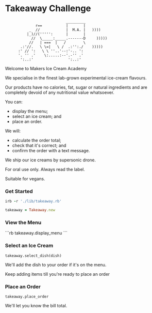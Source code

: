 Takeaway Challenge
==================
```
                            _________
              r==           |       |
           _  //            |  M.A. |   ))))
          |_)//(''''':      |       |
            //  \_____:_____.-------D     )))))
           //   | ===  |   /        \
       .:'//.   \ \=|   \ /  .:'':./    )))))
      :' // ':   \ \ ''..'--:'-.. ':
      '. '' .'    \:.....:--'.-'' .'
       ':..:'                ':..:'

 ```

Welcome to Makers Ice Cream Academy

We specialise in the finest lab-grown experimental ice-cream flavours.

Our products have no calories, fat, sugar or natural ingredients and are completely devoid of any nutritional value whatsoever.

You can:
- display the menu;
- select an ice cream; and
- place an order.

We will:
- calculate the order total;
- check that it's correct; and
- confirm the order with a text message.

We ship our ice creams by supersonic drone.

For oral use only. Always read the label.

Suitable for vegans.

<h3>Get Started</h3>


```rb
irb -r './lib/takeaway.rb'

takeaway = Takeaway.new

```
<h3>View the Menu</h3>
```rb
takeaway.display_menu
```

<h3>Select an Ice Cream</h3>

```
takeaway.select_dish(dish)
```

We'll add the dish to your order if it's on the menu.

Keep adding items till you're ready to place an order

<h3>Place an Order</h3>

```
takeaway.place_order
```
We'll let you know the bill total.
